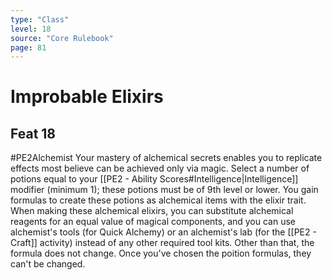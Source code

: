```yaml
---
type: "Class"
level: 18
source: "Core Rulebook"
page: 81
---
```

# Improbable Elixirs
## Feat 18
#PE2Alchemist
Your mastery of alchemical secrets enables you to replicate effects most believe can be achieved only via magic. Select a number of potions equal to your [[PE2 - Ability Scores#Intelligence|Intelligence]] modifier (minimum 1); these potions must be of 9th level or lower. You gain formulas to create these potions as alchemical items with the elixir trait. When making these alchemical elixirs, you can substitute alchemical reagents for an equal value of magical components, and you can use alchemist's tools (for Quick Alchemy) or an alchemist's lab (for the [[PE2 - Craft]] activity) instead of any other required tool kits. Other than that, the formula does not change. Once you've chosen the poition formulas, they can't be changed. 